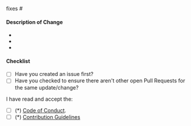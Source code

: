 <!--
**IMPORTANT: Please do not create a Pull Request without creating an issue first.**

Thank you for your pull request!
-->

fixes #

#### Description of Change
<!-- Please provide a description of the change here. -->
-
-
-

#### Checklist

- [ ] Have you created an issue first?
- [ ] Have you checked to ensure there aren't other open Pull Requests
      for the same update/change?

I have read and accept the:

- [ ] (*) [Code of Conduct](https://matrix-python.github.io/docs/contributing/code_of_conduct/).
- [ ] (*) [Contribution Guidelines](https://matrix-python.github.io/docs/contributing/contribute_to_the_website/)
